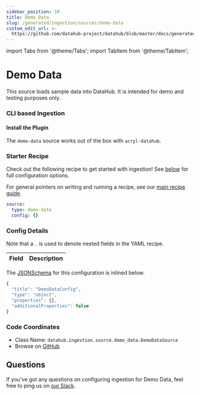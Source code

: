 ```yaml
---
sidebar_position: 10
title: Demo Data
slug: /generated/ingestion/sources/demo-data
custom_edit_url: >-
  https://github.com/datahub-project/datahub/blob/master/docs/generated/ingestion/sources/demo-data.md
---
```


import Tabs from '@theme/Tabs';
import TabItem from '@theme/TabItem';

# Demo Data

This source loads sample data into DataHub. It is intended for demo and testing purposes only.

### CLI based Ingestion

#### Install the Plugin

The `demo-data` source works out of the box with `acryl-datahub`.

### Starter Recipe

Check out the following recipe to get started with ingestion! See [below](#config-details) for full configuration options.

For general pointers on writing and running a recipe, see our [main recipe guide](../../../../metadata-ingestion/README.md#recipes).

```yaml
source:
  type: demo-data
  config: {}
```

### Config Details

<Tabs>
                <TabItem value="options" label="Options" default>

Note that a `.` is used to denote nested fields in the YAML recipe.

<div className='config-table'>

| Field | Description |
| :---- | :---------- |

</div>
</TabItem>
<TabItem value="schema" label="Schema">

The [JSONSchema](https://json-schema.org/) for this configuration is inlined below.

```javascript
{
  "title": "DemoDataConfig",
  "type": "object",
  "properties": {},
  "additionalProperties": false
}
```

</TabItem>
</Tabs>

### Code Coordinates

- Class Name: `datahub.ingestion.source.demo_data.DemoDataSource`
- Browse on [GitHub](https://github.com/datahub-project/datahub/blob/master/metadata-ingestion/src/datahub/ingestion/source/demo_data.py)

<h2>Questions</h2>

If you've got any questions on configuring ingestion for Demo Data, feel free to ping us on [our Slack](https://slack.datahubproject.io).
